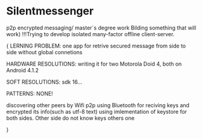 # Silentmessenger
p2p encrypted messaging/ master`s degree work
Bilding something that will work)
!!!Trying to develop isolated many-factor offline client-server.

{
  LERNING PROBLEM:
  one app for retrive secured message from side to side without global connetions

  HARDWARE RESOLUTIONS:
  writing it for two Motorola Doid 4, both on Android 4.1.2
  
  SOFT RESOLUTIONS:
  sdk 16...
  
  PATTERNS: NONE!
  
  
  discovering other peers by Wifi p2p
  using Bluetooth for reciving keys and encrypted its info(such as utf-8 text)
  using imlementation of keystore for both sides. Other side do not know keys others one
  
}

